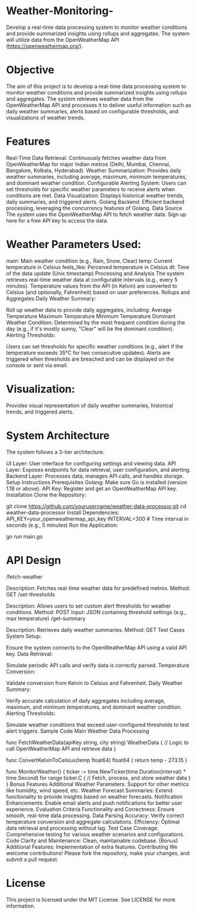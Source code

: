 # Weather-Monitoring-
Develop a real-time data processing system to monitor weather conditions and provide summarized insights using rollups and aggregates. The system will utilize data from the OpenWeatherMap API (https://openweathermap.org/).
# Objective
The aim of this project is to develop a real-time data processing system to monitor weather conditions and provide summarized insights using rollups and aggregates. The system retrieves weather data from the OpenWeatherMap API and processes it to deliver useful information such as daily weather summaries, alerts based on configurable thresholds, and visualizations of weather trends.

# Features
Real-Time Data Retrieval: Continuously fetches weather data from OpenWeatherMap for major Indian metros (Delhi, Mumbai, Chennai, Bangalore, Kolkata, Hyderabad).
Weather Summarization: Provides daily weather summaries, including average, maximum, minimum temperatures, and dominant weather condition.
Configurable Alerting System: Users can set thresholds for specific weather parameters to receive alerts when conditions are met.
Data Visualization: Displays historical weather trends, daily summaries, and triggered alerts.
Golang Backend: Efficient backend processing, leveraging the concurrency features of Golang.
Data Source
The system uses the OpenWeatherMap API to fetch weather data. Sign up here for a free API key to access the data.

# Weather Parameters Used:
main: Main weather condition (e.g., Rain, Snow, Clear)
temp: Current temperature in Celsius
feels_like: Perceived temperature in Celsius
dt: Time of the data update (Unix timestamp)
Processing and Analysis
The system retrieves real-time weather data at configurable intervals (e.g., every 5 minutes).
Temperature values from the API (in Kelvin) are converted to Celsius (and optionally, Fahrenheit) based on user preferences.
Rollups and Aggregates
Daily Weather Summary:

Roll up weather data to provide daily aggregates, including:
Average Temperature
Maximum Temperature
Minimum Temperature
Dominant Weather Condition: Determined by the most frequent condition during the day (e.g., if it's mostly sunny, "Clear" will be the dominant condition).
Alerting Thresholds:

Users can set thresholds for specific weather conditions (e.g., alert if the temperature exceeds 35°C for two consecutive updates).
Alerts are triggered when thresholds are breached and can be displayed on the console or sent via email.
# Visualization:

Provides visual representation of daily weather summaries, historical trends, and triggered alerts.
# System Architecture
The system follows a 3-tier architecture:

UI Layer: User interface for configuring settings and viewing data.
API Layer: Exposes endpoints for data retrieval, user configuration, and alerting.
Backend Layer: Processes data, manages API calls, and handles storage.
Setup Instructions
Prerequisites
Golang: Make sure Go is installed (version 1.18 or above).
API Key: Register and get an OpenWeatherMap API key.
Installation
Clone the Repository:

git clone https://github.com/yourusername/weather-data-processor.git
cd weather-data-processor
Install Dependencies:
API_KEY=your_openweathermap_api_key
INTERVAL=300  # Time interval in seconds (e.g., 5 minutes)
Run the Application:


go run main.go
# API Design
/fetch-weather

Description: Fetches real-time weather data for predefined metros.
Method: GET
/set-thresholds

Description: Allows users to set custom alert thresholds for weather conditions.
Method: POST
Input: JSON containing threshold settings (e.g., max temperature)
/get-summary

Description: Retrieves daily weather summaries.
Method: GET
Test Cases
System Setup:

Ensure the system connects to the OpenWeatherMap API using a valid API key.
Data Retrieval:

Simulate periodic API calls and verify data is correctly parsed.
Temperature Conversion:

Validate conversion from Kelvin to Celsius and Fahrenheit.
Daily Weather Summary:

Verify accurate calculation of daily aggregates including average, maximum, and minimum temperatures, and dominant weather condition.
Alerting Thresholds:

Simulate weather conditions that exceed user-configured thresholds to test alert triggers.
Sample Code
Main Weather Data Processing

func FetchWeatherData(apiKey string, city string) WeatherData {
    // Logic to call OpenWeatherMap API and retrieve data
}

func ConvertKelvinToCelsius(temp float64) float64 {
    return temp - 273.15
}

func MonitorWeather() {
    ticker := time.NewTicker(time.Duration(interval) * time.Second)
    for range ticker.C {
        // Fetch, process, and store weather data
    }
}
Bonus Features
Additional Weather Parameters: Support for other metrics like humidity, wind speed, etc.
Weather Forecast Summaries: Extend functionality to provide insights based on weather forecasts.
Notification Enhancements: Enable email alerts and push notifications for better user experience.
Evaluation Criteria
Functionality and Correctness: Ensure smooth, real-time data processing.
Data Parsing Accuracy: Verify correct temperature conversion and aggregate calculations.
Efficiency: Optimal data retrieval and processing without lag.
Test Case Coverage: Comprehensive testing for various weather scenarios and configurations.
Code Clarity and Maintenance: Clean, maintainable codebase.
(Bonus) Additional Features: Implementation of extra features.
Contributing
We welcome contributions! Please fork the repository, make your changes, and submit a pull request.

# License
This project is licensed under the MIT License. See LICENSE for more information.
